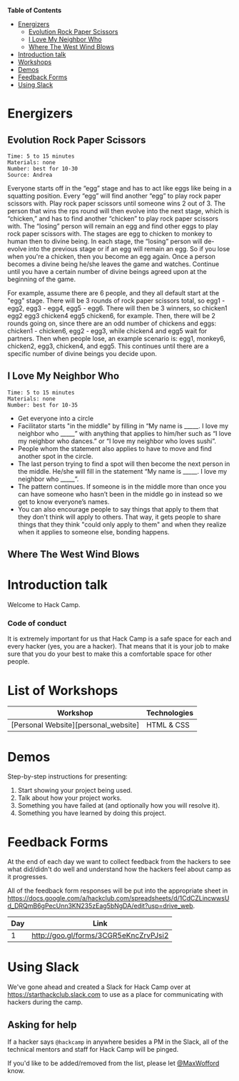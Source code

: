 <!-- markdown-toc start - Don't edit this section. Run M-x markdown-toc-generate-toc again -->
**Table of Contents**

- [Energizers](#energizers)
    - [Evolution Rock Paper Scissors](#evolution-rock-paper-scissors)
    - [I Love My Neighbor Who](#i-love-my-neighbor-who)
    - [Where The West Wind Blows](#where-the-west-wind-blows)
- [Introduction talk](#introduction-talk)
- [Workshops](#workshops)
- [Demos](#demos)
- [Feedback Forms](#feedback-forms)
- [Using Slack](#using-slack)

# Energizers

## Evolution Rock Paper Scissors

```
Time: 5 to 15 minutes
Materials: none
Number: best for 10-30
Source: Andrea
```

Everyone starts off in the “egg” stage and has to act like eggs like being in a
squatting position. Every “egg” will find another “egg” to play rock paper
scissors with. Play rock paper scissors until someone wins 2 out of 3. The
person that wins the rps round will then evolve into the next stage, which is
“chicken,” and has to find another “chicken” to play rock paper scissors with.
The “losing” person will remain an egg and find other eggs to play rock paper
scissors with. The stages are egg to chicken to monkey to human then to divine
being. In each stage, the “losing” person will de-evolve into the previous
stage or if an egg will remain an egg. So if you lose when you're a chicken,
then you become an egg again.  Once a person becomes a divine being he/she
leaves the game and watches.
Continue until you have a certain number of divine beings agreed upon at the
beginning of the game.

For example, assume there are 6 people, and they all default start at the
"egg" stage.  There will be 3 rounds of rock paper scissors total, so
egg1 - egg2, egg3 - egg4, egg5 - egg6.  There will then be 3 winners, so
chicken1 egg2 egg3 chicken4 egg5 chicken6, for example.  Then, there will
be 2 rounds going on, since there are an odd number of chickens and eggs:
chicken1 - chicken6, egg2 - egg3, while chicken4 and egg5 wait for partners.
Then when people lose, an example scenario is: egg1, monkey6, chicken2,
egg3, chicken4, and egg5.  This continues until there are a specific number
of divine beings you decide upon.

## I Love My Neighbor Who

```
Time: 5 to 15 minutes
Materials: none
Number: best for 10-35
```

- Get everyone into a circle
- Facilitator starts "in the middle" by filling in “My name is _____. I love my
  neighbor who _____” with anything that applies to him/her such as “I love my
  neighbor who dances.” or “I love my neighbor who loves sushi”.
- People whom the statement also applies to have to move and find another spot
  in the circle.
- The last person trying to find a spot will then become the next person in the
  middle. He/she will fill in the statement “My name is _____. I love my
  neighbor who _____”.
- The pattern continues. If someone is in the middle more than once you can have
  someone who hasn’t been in the middle go in instead so we get to know
  everyone’s names.
- You can also encourage people to say things that apply to them that they don't
  think will apply to others. That way, it gets people to share things that they
  think "could only apply to them" and when they realize when it applies to
  someone else, bonding happens.

## Where The West Wind Blows

# Introduction talk

Welcome to Hack Camp.

<!-- add content here @MaxWofford--> 

### Code of conduct

It is extremely important for us that Hack Camp is a safe space for each and
every hacker (yes, you are a hacker). That means that it is your job to make
sure that you do your best to make this a comfortable space for other people.

# List of Workshops

| Workshop  | Technologies | 
| ------------------------------------------ | ---------------------------------------- | 
| [Personal Website][personal_website]       | HTML & CSS                               |

# Demos

Step-by-step instructions for presenting:

1. Start showing your project being used.
2. Talk about how your project works.
3. Something you have failed at (and optionally how you will resolve it).
4. Something you have learned by doing this project.

# Feedback Forms

At the end of each day we want to collect feedback from the hackers to see what
did/didn't do well and understand how the hackers feel about camp as it
progresses. 

All of the feedback form responses will be put into the appropriate sheet in
https://docs.google.com/a/hackclub.com/spreadsheets/d/1CdCZLincwwsUd_DRQmB6gPecUnn3KN235zEag5bNgDA/edit?usp=drive_web.

| Day  | Link                                  |
| ---- | --------------------------------------|
|   1  | http://goo.gl/forms/3CGR5eKncZrvPJsi2 |

# Using Slack

We've gone ahead and created a Slack for Hack Camp over at
https://starthackclub.slack.com to use as a place for communicating with hackers
during the camp.

## Asking for help

If a hacker says `@hackcamp` in anywhere besides a PM in the Slack, all of
the technical mentors and staff for Hack Camp will be pinged. 

If you'd like to be added/removed from the list, please let
[@MaxWofford](https://github.com/MaxWofford) know.
